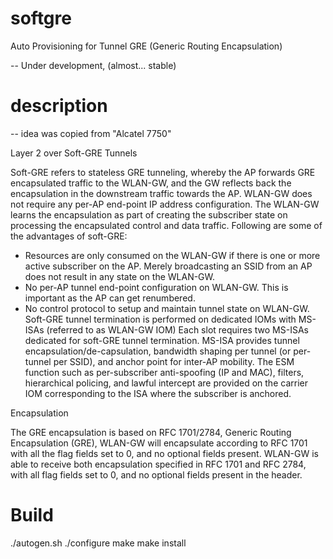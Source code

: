 softgre
=======
Auto Provisioning for Tunnel GRE (Generic Routing Encapsulation) 

-- Under development, (almost... stable)

description
=======
-- idea was copied from "Alcatel 7750"

Layer 2 over Soft-GRE Tunnels

Soft-GRE refers to stateless GRE tunneling, whereby the AP forwards GRE encapsulated traffic to the WLAN-GW, and the GW reflects back the encapsulation in the downstream traffic towards the AP. WLAN-GW does not require any per-AP end-point IP address configuration. The WLAN-GW learns the encapsulation as part of creating the subscriber state on processing the encapsulated control and data traffic. Following are some of the advantages of soft-GRE:

* Resources are only consumed on the WLAN-GW if there is one or more active subscriber on the AP. Merely broadcasting an SSID from an AP does not result in any state on the WLAN-GW.
* No per-AP tunnel end-point configuration on WLAN-GW. This is important as the AP can get renumbered.
* No control protocol to setup and maintain tunnel state on WLAN-GW.
Soft-GRE tunnel termination is performed on dedicated IOMs with MS-ISAs (referred to as WLAN-GW IOM) Each slot requires two MS-ISAs dedicated for soft-GRE tunnel termination. MS-ISA provides tunnel encapsulation/de-capsulation, bandwidth shaping per tunnel (or per-tunnel per SSID), and anchor point for inter-AP mobility. The ESM function such as per-subscriber anti-spoofing (IP and MAC), filters, hierarchical policing, and lawful intercept are provided on the carrier IOM corresponding to the ISA where the subscriber is anchored.
 
Encapsulation

 The GRE encapsulation is based on RFC 1701/2784, Generic Routing Encapsulation (GRE), WLAN-GW will encapsulate according to RFC 1701 with all the flag fields set to 0, and no optional fields present. WLAN-GW is able to receive both encapsulation specified in RFC 1701 and RFC 2784, with all flag fields set to 0, and no optional fields present in the header.

Build
======
./autogen.sh
./configure
make
make install

